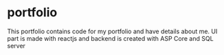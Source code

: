 # portfolio
This portfolio contains code for my portfolio and have details about me. UI part is made with reactjs and backend is created with ASP Core and SQL server

